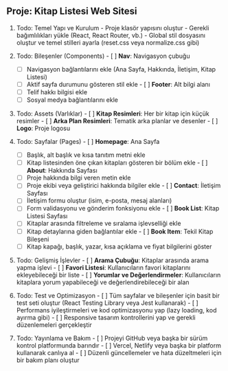 ##  Proje: Kitap Listesi Web Sitesi

  1. Todo: Temel Yapı ve Kurulum
    - Proje klasör yapısını oluştur
    - Gerekli bağımlılıkları yükle (React, React Router, vb.)
    - Global stil dosyasını oluştur ve temel stilleri ayarla (reset.css veya normalize.css gibi)

  2. Todo: Bileşenler (Components)
    - [ ] **Nav**: Navigasyon çubuğu
      - [ ] Navigasyon bağlantılarını ekle (Ana Sayfa, Hakkında, İletişim, Kitap Listesi)
      - [ ] Aktif sayfa durumunu gösteren stil ekle
    - [ ] **Footer**: Alt bilgi alanı
      - [ ] Telif hakkı bilgisi ekle
      - [ ] Sosyal medya bağlantılarını ekle

  3. Todo: Assets (Varlıklar)
    - [ ] **Kitap Resimleri**: Her bir kitap için küçük resimler
    - [ ] **Arka Plan Resimleri**: Tematik arka planlar ve desenler
    - [ ] **Logo**: Proje logosu

  4. Todo: Sayfalar (Pages)
    - [ ] **Homepage**: Ana Sayfa
      - [ ] Başlık, alt başlık ve kısa tanıtım metni ekle
      - [ ] Kitap listesinden öne çıkan kitapları gösteren bir bölüm ekle
    - [ ] **About**: Hakkında Sayfası
      - [ ] Proje hakkında bilgi veren metin ekle
      - [ ] Proje ekibi veya geliştirici hakkında bilgiler ekle
    - [ ] **Contact**: İletişim Sayfası
      - [ ] İletişim formu oluştur (isim, e-posta, mesaj alanları)
      - [ ] Form validasyonu ve gönderim fonksiyonu ekle
    - [ ] **Book List**: Kitap Listesi Sayfası
      - [ ] Kitaplar arasında filtreleme ve sıralama işlevselliği ekle
      - [ ] Kitap detaylarına giden bağlantılar ekle
    - [ ] **Book Item**: Tekil Kitap Bileşeni
      - [ ] Kitap kapağı, başlık, yazar, kısa açıklama ve fiyat bilgilerini göster

  5. Todo: Gelişmiş İşlevler
    - [ ] **Arama Çubuğu**: Kitaplar arasında arama yapma işlevi
    - [ ] **Favori Listesi**: Kullanıcıların favori kitaplarını ekleyebileceği bir liste
    - [ ] **Yorumlar ve Değerlendirmeler**: Kullanıcıların kitaplara yorum yapabileceği ve değerlendirebileceği bir alan

  6. Todo: Test ve Optimizasyon
    - [ ] Tüm sayfalar ve bileşenler için basit bir test seti oluştur (React Testing Library veya Jest kullanarak)
    - [ ] Performans iyileştirmeleri ve kod optimizasyonu yap (lazy loading, kod ayırma gibi)
    - [ ] Responsive tasarım kontrollerini yap ve gerekli düzenlemeleri gerçekleştir

  7. Todo: Yayınlama ve Bakım
    - [ ] Projeyi GitHub veya başka bir sürüm kontrol platformunda barındır
    - [ ] Vercel, Netlify veya başka bir platform kullanarak canlıya al
    - [ ] Düzenli güncellemeler ve hata düzeltmeleri için bir bakım planı oluştur